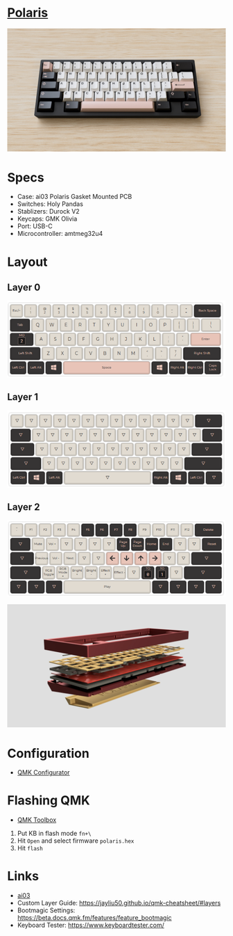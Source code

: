 # [Polaris](https://kb.ai03.me/projects/polaris.html)

![Cover Image](polaris-cover.jpg)

# Specs

- Case: ai03 Polaris Gasket Mounted PCB
- Switches: Holy Pandas
- Stablizers: Durock V2
- Keycaps: GMK Olivia
- Port: USB-C
- Microcontroller: amtmeg32u4

# Layout

## Layer 0

![Layer 0](layer0.png)

## Layer 1

![Layer 1](layer1.png)

## Layer 2

![Layer 2](layer2.png)

![Breakout](polaris-breakout.jpg)

# Configuration

- [QMK Configurator](https://config.qmk.fm/#/ai03/polaris/LAYOUT_60_ansi)

# Flashing QMK

- [QMK Toolbox](https://github.com/qmk/qmk_toolbox)

1.  Put KB in flash mode `fn+\`
2.  Hit `Open` and select firmware `polaris.hex`
3.  Hit `flash`

# Links

- [ai03](https://kb.ai03.me/projects/polaris.html)
- Custom Layer Guide: https://jayliu50.github.io/qmk-cheatsheet/#layers
- Bootmagic Settings: https://beta.docs.qmk.fm/features/feature_bootmagic
- Keyboard Tester: https://www.keyboardtester.com/
